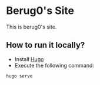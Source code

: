 # Berug0's Site

This is berug0's site.


## How to run it locally?

* Install [Hugo](https://gohugo.io/)
* Execute the following command:

```
hugo serve
```
